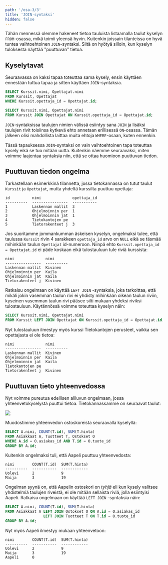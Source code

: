 ```yaml
---
path: '/osa-3/3'
title: 'JOIN-syntaksi'
hidden: false
---
```


Tähän mennessä olemme hakeneet tietoa tauluista
listaamalla taulut kyselyn `FROM`-osassa, mikä toimii yleensä hyvin.
Kuitenkin joissain tilanteissa on hyvä tuntea vaihtoehtoinen
`JOIN`-syntaksi.
Siitä on hyötyä silloin, kun kyselyn
tuloksesta näyttää "puuttuvan" tietoa.

## Kyselytavat

Seuraavassa on kaksi tapaa toteuttaa sama kysely,
ensin käyttäen ennestään tuttua tapaa
ja sitten käyttäen `JOIN`-syntaksia.

```sql
SELECT Kurssit.nimi, Opettajat.nimi
FROM Kurssit, Opettajat
WHERE Kurssit.opettaja_id = Opettajat.id;
```

```sql
SELECT Kurssit.nimi, Opettajat.nimi
FROM Kurssit JOIN Opettajat ON Kurssit.opettaja_id = Opettajat.id;
```

`JOIN`-syntaksissa taulujen nimien välissä esiintyy sana `JOIN`
ja lisäksi taulujen rivit toisiinsa kytkevä ehto annetaan
erillisessä `ON`-osassa.
Tämän jälkeen olisi mahdollista laittaa muita ehtoja
`WHERE`-osaan, kuten ennenkin.

Tässä tapauksessa `JOIN`-syntaksi on vain vaihtoehtoinen tapa
toteuttaa kysely eikä se tuo mitään uutta.
Kuitenkin näemme seuraavaksi, miten voimme laajentaa syntaksia niin,
että se ottaa huomioon puuttuvan tiedon.

## Puuttuvan tiedon ongelma

Tarkastellaan esimerkkinä tilannetta,
jossa tietokannassa on tutut taulut `Kurssit` ja `Opettajat`,
mutta yhdeltä kurssilta puuttuu opettaja:

```x
id          nimi              opettaja_id
----------  ----------------  -----------
1           Laskennan mallit  3          
2           Ohjelmoinnin per  1          
3           Ohjelmoinnin jat  1          
4           Tietokantojen pe             
5           Tietorakenteet j  3          
```

Jos suoritamme jommankumman äskeisen kyselyn,
ongelmaksi tulee, että taulussa `Kurssit`
rivin 4 sarakkeen `opettaja_id` arvo on `NULL` eikä se täsmää
mihinkään taulun `Opettajat` id-numeroon.
Niinpä ehto `Kurssit.opettaja_id = Opettajat.id`
ei päde koskaan eikä tulostauluun tule riviä kurssista:

```x
nimi              nimi      
----------------  ----------
Laskennan mallit  Kivinen   
Ohjelmoinnin per  Kaila     
Ohjelmoinnin jat  Kaila     
Tietorakenteet j  Kivinen 
```

Ratkaisu ongelmaan on käyttää `LEFT JOIN` -syntaksia,
joka tarkoittaa,
että mikäli jokin vasemman taulun rivi
ei yhdisty mihinkään oikean taulun riviin,
kyseinen vasemman taulun rivi pääsee silti mukaan yhdeksi riviksi tulostauluun.
Käytännössä voimme toteuttaa kyselyn näin:

```sql
SELECT Kurssit.nimi, Opettajat.nimi
FROM Kurssit LEFT JOIN Opettajat ON Kurssit.opettaja_id = Opettajat.id;
```

Nyt tulostauluun ilmestyy myös kurssi Tietokantojen perusteet,
vaikka sen opettajasta ei ole tietoa:

```x
nimi              nimi      
----------------  ----------
Laskennan mallit  Kivinen   
Ohjelmoinnin per  Kaila     
Ohjelmoinnin jat  Kaila     
Tietokantojen pe            
Tietorakenteet j  Kivinen   
```

## Puuttuvan tieto yhteenvedossa

Nyt voimme pureutua edellisen aliluvun ongelmaan,
jossa yhteenvetokyselystä puuttui tietoa.
Tietokannassamme on seuraavat taulut:

<img src="/taulut.png">

Muodostimme yhteenvedon ostoskoreista seuraavalla kyselyllä:

```sql
SELECT A.nimi, COUNT(T.id), SUM(T.hinta)
FROM Asiakkaat A, Tuotteet T, Ostokset O
WHERE A.id = O.asiakas_id AND T.id = O.tuote_id
GROUP BY A.id;
```

Kuitenkin ongelmaksi tuli, että Aapeli puuttuu yhteenvedosta:

```x
nimi        COUNT(T.id)  SUM(T.hinta)
----------  -----------  ------------
Uolevi      2            9
Maija       3            19
```

Ongelman syynä on, että Aapelin ostoskori on _tyhjä_
eli kun kysely valitsee yhdistelmiä taulujen riveistä,
ei ole mitään sellaista riviä, jolla esiintyisi Aapeli.
Ratkaisu ongelmaan on käyttää `LEFT JOIN` -syntaksia näin:

```sql
SELECT A.nimi, COUNT(T.id), SUM(T.hinta)
FROM Asiakkaat A LEFT JOIN Ostokset O ON A.id = O.asiakas_id
                 LEFT JOIN Tuotteet T ON T.id = O.tuote_id
GROUP BY A.id;
```

Nyt myös Aapeli ilmestyy mukaan yhteenvetoon:

```x
nimi        COUNT(T.id)  SUM(T.hinta)
----------  -----------  ------------
Uolevi      2            9           
Maija       3            19          
Aapeli      0                     
```
